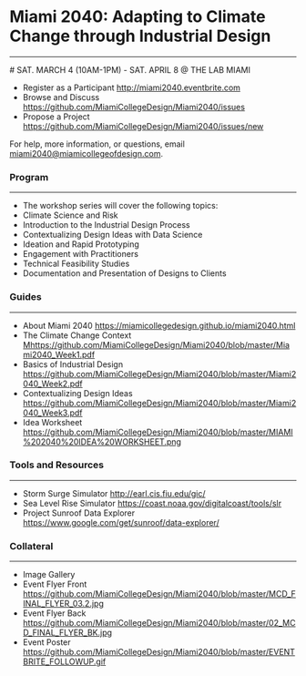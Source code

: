 # Miami 2040: Adapting to Climate Change through Industrial Design
<hr />
# SAT. MARCH 4 (10AM-1PM) - SAT. APRIL 8 @ THE LAB MIAMI 

+ Register as a Participant <http://miami2040.eventbrite.com>
+ Browse and Discuss <https://github.com/MiamiCollegeDesign/Miami2040/issues>
+ Propose a Project <https://github.com/MiamiCollegeDesign/Miami2040/issues/new>

For help, more information, or questions, email miami2040@miamicollegeofdesign.com.

### Program
<hr />

+ The workshop series will cover the following topics:
+ Climate Science and Risk
+ Introduction to the Industrial Design Process
+ Contextualizing Design Ideas with Data Science
+ Ideation and Rapid Prototyping
+ Engagement with Practitioners
+ Technical Feasibility Studies
+ Documentation and Presentation of Designs to Clients

### Guides
<hr />

+ About Miami 2040 <https://miamicollegedesign.github.io/miami2040.html>
+ The Climate Change Context <Mhttps://github.com/MiamiCollegeDesign/Miami2040/blob/master/Miami2040_Week1.pdf>
+ Basics of Industrial Design <https://github.com/MiamiCollegeDesign/Miami2040/blob/master/Miami2040_Week2.pdf>
+ Contextualizing Design Ideas <https://github.com/MiamiCollegeDesign/Miami2040/blob/master/Miami2040_Week3.pdf> 
+ Idea Worksheet <https://github.com/MiamiCollegeDesign/Miami2040/blob/master/MIAMI%202040%20IDEA%20WORKSHEET.png>

### Tools and Resources
<hr />

+ Storm Surge Simulator <http://earl.cis.fiu.edu/gic/>
+ Sea Level Rise Simulator <https://coast.noaa.gov/digitalcoast/tools/slr>
+ Project Sunroof Data Explorer <https://www.google.com/get/sunroof/data-explorer/>


### Collateral 
<hr />

+ Image Gallery 
+ Event Flyer Front <https://github.com/MiamiCollegeDesign/Miami2040/blob/master/MCD_FINAL_FLYER_03.2.jpg>
+ Event Flyer Back <https://github.com/MiamiCollegeDesign/Miami2040/blob/master/02_MCD_FINAL_FLYER_BK.jpg>
+ Event Poster <https://github.com/MiamiCollegeDesign/Miami2040/blob/master/EVENTBRITE_FOLLOWUP.gif>
